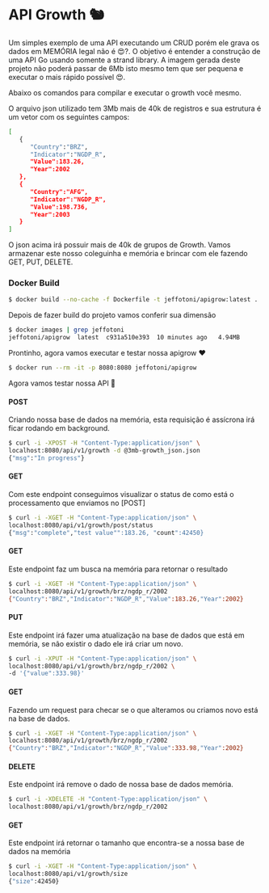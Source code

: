 # API Growth 🐿️ 

Um simples exemplo de uma API executando um CRUD porém ele grava os dados em MEMÓRIA 
legal não é 😍?. O objetivo é entender a construção de uma API Go usando somente a strand library. 
A imagem gerada deste projeto não poderá passar de 6Mb isto mesmo tem que 
ser pequena e executar o mais rápido possível 😍.

Abaixo os comandos para compilar e executar o growth você mesmo.

O arquivo json utilizado tem 3Mb mais de 40k de registros e sua estrutura é um vetor com os seguintes campos:
```bash
[
   {
      "Country":"BRZ",
      "Indicator":"NGDP_R",
      "Value":183.26,
      "Year":2002
   },
   {
      "Country":"AFG",
      "Indicator":"NGDP_R",
      "Value":198.736,
      "Year":2003
   }
]
```
O json acima irá possuir mais de 40k de grupos de Growth.
Vamos armazenar este nosso coleguinha e memória e brincar com ele fazendo GET, PUT, DELETE.

### Docker Build

```bash
$ docker build --no-cache -f Dockerfile -t jeffotoni/apigrow:latest .
```
Depois de fazer build do projeto vamos conferir sua dimensão

```bash
$ docker images | grep jeffotoni
jeffotoni/apigrow  latest  c931a510e393  10 minutes ago   4.94MB
```
Prontinho, agora vamos executar e testar nossa apigrow ❤️

```bash
$ docker run --rm -it -p 8080:8080 jeffotoni/apigrow
```
Agora vamos testar nossa API 🦾

#### POST
Criando nossa base de dados na memória, esta requisição é assícrona irá ficar rodando em
background.
```bash
$ curl -i -XPOST -H "Content-Type:application/json" \
localhost:8080/api/v1/growth -d @3mb-growth_json.json
{"msg":"In progress"}
```

#### GET
Com este endpoint conseguimos visualizar o status de como está o processamento que enviamos no [POST]
```bash
$ curl -i -XGET -H "Content-Type:application/json" \
localhost:8080/api/v1/growth/post/status
{"msg":"complete","test value"":183.26, "count":42450}
```
#### GET
Este endpoint faz um busca na memória para retornar o resultado
```bash
$ curl -i -XGET -H "Content-Type:application/json" \
localhost:8080/api/v1/growth/brz/ngdp_r/2002
{"Country":"BRZ","Indicator":"NGDP_R","Value":183.26,"Year":2002}
```
#### PUT
Este endpoint irá fazer uma atualização na base de dados que está em memória,
se não existir o dado ele irá criar um novo.
```bash
$ curl -i -XPUT -H "Content-Type:application/json" \
localhost:8080/api/v1/growth/brz/ngdp_r/2002 \
-d '{"value":333.98}'
```
#### GET
Fazendo um request para checar se o que alteramos ou criamos novo está na base de dados.
```bash
$ curl -i -XGET -H "Content-Type:application/json" \
localhost:8080/api/v1/growth/brz/ngdp_r/2002
{"Country":"BRZ","Indicator":"NGDP_R","Value":333.98,"Year":2002}
```
#### DELETE
Este endpoint irá remove o dado de nossa base de dados memória.
```bash
$ curl -i -XDELETE -H "Content-Type:application/json" \
localhost:8080/api/v1/growth/brz/ngdp_r/2002 
```
#### GET
Este endpoint irá retornar o tamanho que encontra-se a nossa base de dados na memória
```bash
$ curl -i -XGET -H "Content-Type:application/json" \
localhost:8080/api/v1/growth/size
{"size":42450}
```
